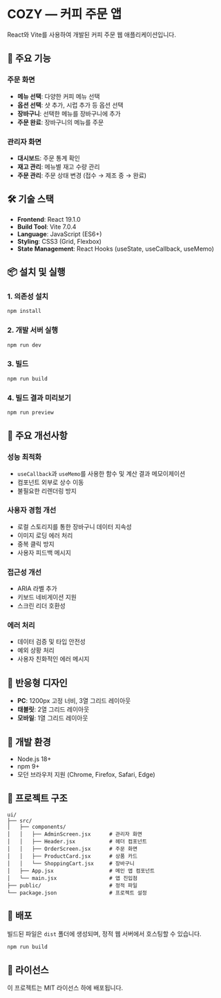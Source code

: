 # COZY — 커피 주문 앱

React와 Vite를 사용하여 개발된 커피 주문 웹 애플리케이션입니다.

## 🚀 주요 기능

### 주문 화면

- **메뉴 선택**: 다양한 커피 메뉴 선택
- **옵션 선택**: 샷 추가, 시럽 추가 등 옵션 선택
- **장바구니**: 선택한 메뉴를 장바구니에 추가
- **주문 완료**: 장바구니의 메뉴를 주문

### 관리자 화면

- **대시보드**: 주문 통계 확인
- **재고 관리**: 메뉴별 재고 수량 관리
- **주문 관리**: 주문 상태 변경 (접수 → 제조 중 → 완료)

## 🛠 기술 스택

- **Frontend**: React 19.1.0
- **Build Tool**: Vite 7.0.4
- **Language**: JavaScript (ES6+)
- **Styling**: CSS3 (Grid, Flexbox)
- **State Management**: React Hooks (useState, useCallback, useMemo)

## 📦 설치 및 실행

### 1. 의존성 설치

```bash
npm install
```

### 2. 개발 서버 실행

```bash
npm run dev
```

### 3. 빌드

```bash
npm run build
```

### 4. 빌드 결과 미리보기

```bash
npm run preview
```

## 🎨 주요 개선사항

### 성능 최적화

- `useCallback`과 `useMemo`를 사용한 함수 및 계산 결과 메모이제이션
- 컴포넌트 외부로 상수 이동
- 불필요한 리렌더링 방지

### 사용자 경험 개선

- 로컬 스토리지를 통한 장바구니 데이터 지속성
- 이미지 로딩 에러 처리
- 중복 클릭 방지
- 사용자 피드백 메시지

### 접근성 개선

- ARIA 라벨 추가
- 키보드 네비게이션 지원
- 스크린 리더 호환성

### 에러 처리

- 데이터 검증 및 타입 안전성
- 예외 상황 처리
- 사용자 친화적인 에러 메시지

## 📱 반응형 디자인

- **PC**: 1200px 고정 너비, 3열 그리드 레이아웃
- **태블릿**: 2열 그리드 레이아웃
- **모바일**: 1열 그리드 레이아웃

## 🔧 개발 환경

- Node.js 18+
- npm 9+
- 모던 브라우저 지원 (Chrome, Firefox, Safari, Edge)

## 📁 프로젝트 구조

```
ui/
├── src/
│   ├── components/
│   │   ├── AdminScreen.jsx      # 관리자 화면
│   │   ├── Header.jsx           # 헤더 컴포넌트
│   │   ├── OrderScreen.jsx      # 주문 화면
│   │   ├── ProductCard.jsx      # 상품 카드
│   │   └── ShoppingCart.jsx     # 장바구니
│   ├── App.jsx                  # 메인 앱 컴포넌트
│   └── main.jsx                 # 앱 진입점
├── public/                      # 정적 파일
└── package.json                 # 프로젝트 설정
```

## 🚀 배포

빌드된 파일은 `dist` 폴더에 생성되며, 정적 웹 서버에서 호스팅할 수 있습니다.

```bash
npm run build
```

## 📝 라이선스

이 프로젝트는 MIT 라이선스 하에 배포됩니다.
